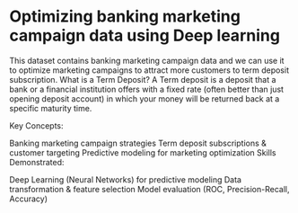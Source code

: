 # Optimizing banking marketing campaign data using Deep learning
 This dataset contains banking marketing campaign data and we can use it to optimize marketing campaigns to attract more customers to term deposit subscription.  What is a Term Deposit?  A Term deposit is a deposit that a bank or a financial institution offers with a fixed rate (often better than just opening deposit account) in which your money will be returned back at a specific maturity time.

Key Concepts:

Banking marketing campaign strategies
Term deposit subscriptions & customer targeting
Predictive modeling for marketing optimization
Skills Demonstrated:

Deep Learning (Neural Networks) for predictive modeling
Data transformation & feature selection
Model evaluation (ROC, Precision-Recall, Accuracy)
